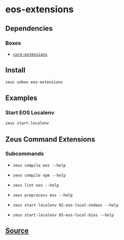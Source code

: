 
eos-extensions
====================







## Dependencies
### Boxes
* [`core-extensions`](core-extensions.md)




## Install
```bash
zeus unbox eos-extensions
```
## Examples
### Start EOS Localenv
```bash
zeus start-localenv
```

## Zeus Command Extensions

### Subcommands
* ```zeus compile eos --help```

* ```zeus compile npm --help```

* ```zeus lint eos --help```

* ```zeus preprocess eos --help```

* ```zeus start-localenv 02-eos-local-nodeos --help```

* ```zeus start-localenv 05-eos-local-bios --help```







## [Source](https://github.com/liquidapps-io/zeus-sdk/tree/master/boxes/groups/eos-sdk/eos-extensions)